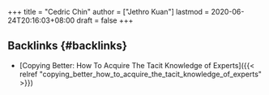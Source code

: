 +++
title = "Cedric Chin"
author = ["Jethro Kuan"]
lastmod = 2020-06-24T20:16:03+08:00
draft = false
+++

## Backlinks {#backlinks}

- [Copying Better: How To Acquire The Tacit Knowledge of Experts]({{< relref "copying_better_how_to_acquire_the_tacit_knowledge_of_experts" >}})
